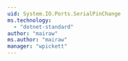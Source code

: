 ```yaml
---
uid: System.IO.Ports.SerialPinChange
ms.technology: 
  - "dotnet-standard"
author: "mairaw"
ms.author: "mairaw"
manager: "wpickett"
---
```

